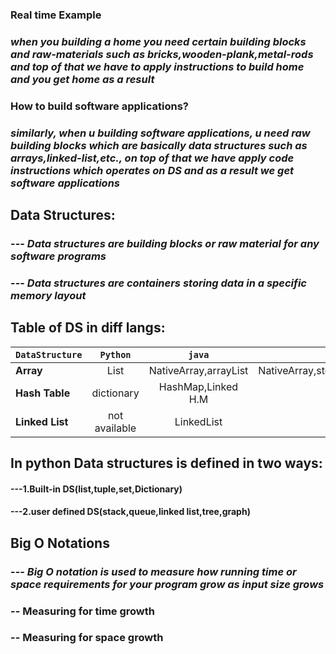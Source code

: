 ### Real time Example
### *when you building a home you need certain building blocks and raw-materials such as bricks,wooden-plank,metal-rods and top of that we have to apply instructions to build home and you get home as a result*

### How to build software applications?
### *similarly, when u building software applications, u need raw building blocks which are basically data structures such as arrays,linked-list,etc., on top of that we have apply code instructions which operates on DS and as a result we get software applications*

## Data Structures:

### --- *Data structures are building blocks or raw material for any software programs*
### --- *Data structures are containers storing data in a specific memory layout*

## Table of DS in diff langs:

| `DataStructure`     | `Python`          | `java`                | `c++`     |
|---------------------|:-----------------:|:---------------------:|--------:|
| **Array**           |   List            |NativeArray,arrayList  | NativeArray,std::vector
| **Hash Table**      |   dictionary      |HashMap,Linked H.M     | std::map
| **Linked List**     |   not available   |LinkedList             | std::list

## In python Data structures is defined in two ways:
#### ---1.Built-in DS(list,tuple,set,Dictionary)
#### ---2.user defined DS(stack,queue,linked list,tree,graph)


## Big O Notations

### --- *Big O notation is used to measure how running time or space requirements for your program grow as input size grows*

### -- Measuring for time growth


### -- Measuring for space growth

